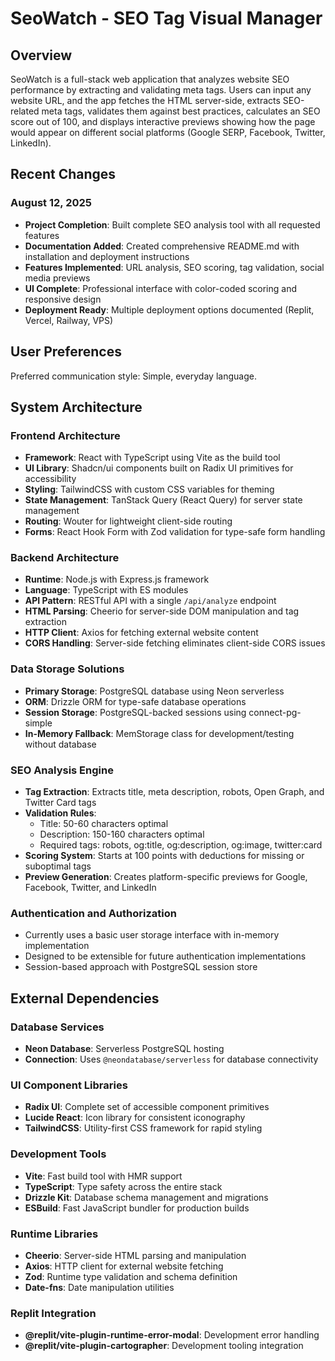 # SeoWatch - SEO Tag Visual Manager

## Overview

SeoWatch is a full-stack web application that analyzes website SEO performance by extracting and validating meta tags. Users can input any website URL, and the app fetches the HTML server-side, extracts SEO-related meta tags, validates them against best practices, calculates an SEO score out of 100, and displays interactive previews showing how the page would appear on different social platforms (Google SERP, Facebook, Twitter, LinkedIn).

## Recent Changes

### August 12, 2025
- **Project Completion**: Built complete SEO analysis tool with all requested features
- **Documentation Added**: Created comprehensive README.md with installation and deployment instructions
- **Features Implemented**: URL analysis, SEO scoring, tag validation, social media previews
- **UI Complete**: Professional interface with color-coded scoring and responsive design
- **Deployment Ready**: Multiple deployment options documented (Replit, Vercel, Railway, VPS)

## User Preferences

Preferred communication style: Simple, everyday language.

## System Architecture

### Frontend Architecture
- **Framework**: React with TypeScript using Vite as the build tool
- **UI Library**: Shadcn/ui components built on Radix UI primitives for accessibility
- **Styling**: TailwindCSS with custom CSS variables for theming
- **State Management**: TanStack Query (React Query) for server state management
- **Routing**: Wouter for lightweight client-side routing
- **Forms**: React Hook Form with Zod validation for type-safe form handling

### Backend Architecture
- **Runtime**: Node.js with Express.js framework
- **Language**: TypeScript with ES modules
- **API Pattern**: RESTful API with a single `/api/analyze` endpoint
- **HTML Parsing**: Cheerio for server-side DOM manipulation and tag extraction
- **HTTP Client**: Axios for fetching external website content
- **CORS Handling**: Server-side fetching eliminates client-side CORS issues

### Data Storage Solutions
- **Primary Storage**: PostgreSQL database using Neon serverless
- **ORM**: Drizzle ORM for type-safe database operations
- **Session Storage**: PostgreSQL-backed sessions using connect-pg-simple
- **In-Memory Fallback**: MemStorage class for development/testing without database

### SEO Analysis Engine
- **Tag Extraction**: Extracts title, meta description, robots, Open Graph, and Twitter Card tags
- **Validation Rules**: 
  - Title: 50-60 characters optimal
  - Description: 150-160 characters optimal
  - Required tags: robots, og:title, og:description, og:image, twitter:card
- **Scoring System**: Starts at 100 points with deductions for missing or suboptimal tags
- **Preview Generation**: Creates platform-specific previews for Google, Facebook, Twitter, and LinkedIn

### Authentication and Authorization
- Currently uses a basic user storage interface with in-memory implementation
- Designed to be extensible for future authentication implementations
- Session-based approach with PostgreSQL session store

## External Dependencies

### Database Services
- **Neon Database**: Serverless PostgreSQL hosting
- **Connection**: Uses `@neondatabase/serverless` for database connectivity

### UI Component Libraries
- **Radix UI**: Complete set of accessible component primitives
- **Lucide React**: Icon library for consistent iconography
- **TailwindCSS**: Utility-first CSS framework for rapid styling

### Development Tools
- **Vite**: Fast build tool with HMR support
- **TypeScript**: Type safety across the entire stack
- **Drizzle Kit**: Database schema management and migrations
- **ESBuild**: Fast JavaScript bundler for production builds

### Runtime Libraries
- **Cheerio**: Server-side HTML parsing and manipulation
- **Axios**: HTTP client for external website fetching
- **Zod**: Runtime type validation and schema definition
- **Date-fns**: Date manipulation utilities

### Replit Integration
- **@replit/vite-plugin-runtime-error-modal**: Development error handling
- **@replit/vite-plugin-cartographer**: Development tooling integration